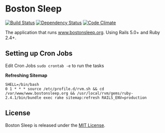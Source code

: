 # Boston Sleep

[![Build Status](https://travis-ci.org/sleepepi/bostonsleep.org.svg?branch=master)](https://travis-ci.org/sleepepi/bostonsleep.org)
[![Dependency Status](https://gemnasium.com/sleepepi/bostonsleep.org.svg)](https://gemnasium.com/sleepepi/bostonsleep.org)
[![Code Climate](https://codeclimate.com/github/sleepepi/bostonsleep.org/badges/gpa.svg)](https://codeclimate.com/github/sleepepi/bostonsleep.org)

The application that runs www.bostonsleep.org. Using Rails 5.0+ and Ruby 2.4+.


## Setting up Cron Jobs

Edit Cron Jobs `sudo crontab -e` to run the tasks

**Refreshing Sitemap**

```
SHELL=/bin/bash
0 1 * * * source /etc/profile.d/rvm.sh && cd /var/www/www.bostonsleep.org && /usr/local/rvm/gems/ruby-2.4.1/bin/bundle exec rake sitemap:refresh RAILS_ENV=production
```

## License

Boston Sleep is released under the [MIT License](http://www.opensource.org/licenses/MIT).

